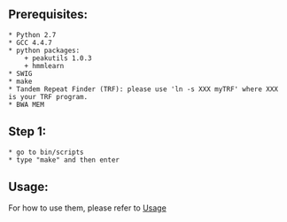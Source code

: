 
## Prerequisites:
	* Python 2.7
	* GCC 4.4.7
	* python packages:
		+ peakutils 1.0.3
		+ hmmlearn
	* SWIG
	* make
	* Tandem Repeat Finder (TRF): please use 'ln -s XXX myTRF' where XXX is your TRF program.
	* BWA MEM

## Step 1:
	* go to bin/scripts
	* type "make" and then enter

## Usage:
 For how to use them, please refer to [Usage](https://github.com/WGLab/RepeatHMM/blob/master/docs/Usage.md)

